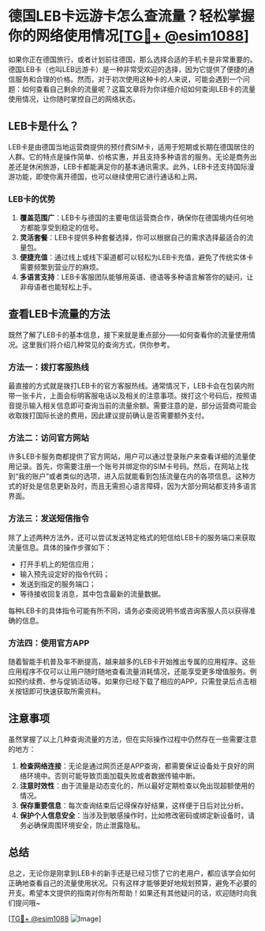 # 德国LEB卡远游卡怎么查流量？轻松掌握你的网络使用情况[[TG💪+ @esim1088](https://t.me/s/esim1088)]

如果你正在德国旅行，或者计划前往德国，那么选择合适的手机卡是非常重要的。德国LEB卡（也叫LEB远游卡）是一种非常受欢迎的选择，因为它提供了便捷的通信服务和合理的价格。然而，对于初次使用这种卡的人来说，可能会遇到一个问题：如何查看自己剩余的流量呢？这篇文章将为你详细介绍如何查询LEB卡的流量使用情况，让你随时掌控自己的网络状态。

## LEB卡是什么？

LEB卡是由德国当地运营商提供的预付费SIM卡，适用于短期或长期在德国居住的人群。它的特点是操作简单、价格实惠，并且支持多种语言的服务。无论是商务出差还是休闲旅游，LEB卡都能满足你的基本通讯需求。此外，LEB卡还支持国际漫游功能，即使你离开德国，也可以继续使用它进行通话和上网。

### LEB卡的优势

1. **覆盖范围广**：LEB卡与德国的主要电信运营商合作，确保你在德国境内任何地方都能享受到稳定的信号。
2. **灵活套餐**：LEB卡提供多种套餐选择，你可以根据自己的需求选择最适合的流量包。
3. **便捷充值**：通过线上或线下渠道都可以轻松为LEB卡充值，避免了传统实体卡需要频繁到营业厅的麻烦。
4. **多语言支持**：LEB卡客服团队能够用英语、德语等多种语言解答你的疑问，让非母语者也能轻松上手。

## 查看LEB卡流量的方法

既然了解了LEB卡的基本信息，接下来就是重点部分——如何查看你的流量使用情况。这里我们将介绍几种常见的查询方式，供你参考。

### 方法一：拨打客服热线

最直接的方式就是拨打LEB卡的官方客服热线。通常情况下，LEB卡会在包装内附带一张卡片，上面会标明客服电话以及相关的注意事项。拨打这个号码后，按照语音提示输入相关信息即可查询当前的流量余额。需要注意的是，部分运营商可能会收取拨打国际长途的费用，因此建议提前确认是否需要额外支付。

### 方法二：访问官方网站

许多LEB卡服务商都提供了官方网站，用户可以通过登录账户来查看详细的流量使用记录。首先，你需要注册一个账号并绑定你的SIM卡号码。然后，在网站上找到“我的账户”或者类似的选项，进入后就能看到包括流量在内的各项信息。这种方式的好处是信息更新及时，而且无需担心语言障碍，因为大部分网站都支持多语言界面。

### 方法三：发送短信指令

除了上述两种方法外，还可以尝试发送特定格式的短信给LEB卡的服务端口来获取流量信息。具体的操作步骤如下：
- 打开手机上的短信应用；
- 输入预先设定好的指令代码；
- 发送到指定的服务端口；
- 等待接收回复消息，其中包含最新的流量数据。

每种LEB卡的具体指令可能有所不同，请务必查阅说明书或咨询客服人员以获得准确的信息。

### 方法四：使用官方APP

随着智能手机普及率不断提高，越来越多的LEB卡开始推出专属的应用程序。这些应用程序不仅可以让用户随时随地查看流量消耗情况，还能享受更多增值服务。例如预约续费、参与促销活动等。如果你已经下载了相应的APP，只需登录后点击相关按钮即可快速获取所需资料。

## 注意事项

虽然掌握了以上几种查询流量的方法，但在实际操作过程中仍然存在一些需要注意的地方：

1. **检查网络连接**：无论是通过网页还是APP查询，都需要保证设备处于良好的网络环境中。否则可能导致页面加载失败或者数据传输中断。
2. **注意时效性**：由于流量是动态变化的，所以最好定期检查以免出现超额使用的情况。
3. **保存重要信息**：每次查询结束后记得保存好结果，这样便于日后对比分析。
4. **保护个人信息安全**：当涉及到敏感操作时，比如修改密码或绑定新设备时，请务必确保周围环境安全，防止泄露隐私。

## 总结

总之，无论你是刚拿到LEB卡的新手还是已经习惯了它的老用户，都应该学会如何正确地查看自己的流量使用状况。只有这样才能够更好地规划预算，避免不必要的开支。希望本文提供的指南对你有所帮助！如果还有其他疑问的话，欢迎随时向我们提问哦~

[[TG💪+ @esim1088](https://t.me/s/esim1088) ![Image](https://i.postimg.cc/4NQfJmqS/Snipaste-2025-05-13-00-14-12.png)]